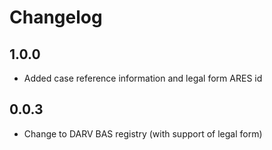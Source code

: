 # Changelog

## 1.0.0

- Added case reference information and legal form ARES id

## 0.0.3

- Change to DARV BAS registry (with support of legal form)
